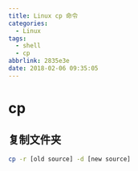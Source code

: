 ```yaml
---
title: Linux cp 命令
categories:
  - Linux
tags:
  - shell
  - cp
abbrlink: 2835e3e
date: 2018-02-06 09:35:05
---
```


# cp
## 复制文件夹
```bash
cp -r [old source] -d [new source]
```
